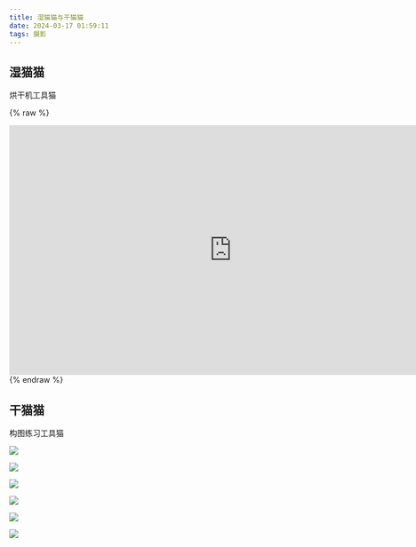 ```yaml
---
title: 湿猫猫与干猫猫
date: 2024-03-17 01:59:11
tags: 摄影
---
```


## 湿猫猫

烘干机工具猫

{% raw %}
<iframe id="dogePlayerFrame" src="https://player.dogecloud.com/web/player.html?vcode=10257e15bbdeec96&userId=2561&autoPlay=false&inFrame=true" allowfullscreen="true" msallowfullscreen="true" webkitallowfullscreen="true" mozallowfullscreen="true" oallowfullscreen="true" allowtransparency="true" width="800px" height="450px" scrolling="no" frameborder="0" allow="accelerometer; autoplay; encrypted-media; gyroscope; picture-in-picture; fullscreen" referrerPolicy="unsafe-url"></iframe>
{% endraw %}

## 干猫猫

构图练习工具猫

![](https://pic.shaoyecheng.com/blog/2024-03-16/DSC00972.jpg)

![](https://pic.shaoyecheng.com/blog/2024-03-16/DSC00986.jpg)

![](https://pic.shaoyecheng.com/blog/2024-03-16/DSC01020.jpg)

![](https://pic.shaoyecheng.com/blog/2024-03-16/DSC01039.jpg)

![](https://pic.shaoyecheng.com/blog/2024-03-16/DSC01050.jpg)

![](https://pic.shaoyecheng.com/blog/2024-03-16/DSC01057.jpg)